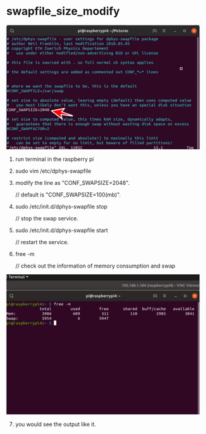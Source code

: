 # swapfile_size_modify

![](https://github.com/smiletoeveryone/swapfile_size_modify/blob/master/swapfile_size.jpg)

1. run terminal in the raspberry pi

2. sudo vim /etc/dphys-swapfile

3. modify the line as "CONF_SWAPSIZE=2048". 

   // default is "CONF_SWAPSIZE=100(mb)".

4. sudo /etc/init.d/dphys-swapfile stop 

   // stop the swap service.

5. sudo /etc/init.d/dphys-swapfile start 

   // restart the service.

6. free -m 

   // check out the information of memory consumption and swap

![](https://github.com/smiletoeveryone/swapfile_size_modify/blob/master/mem_check.jpg)

7. you would see the output like it.
